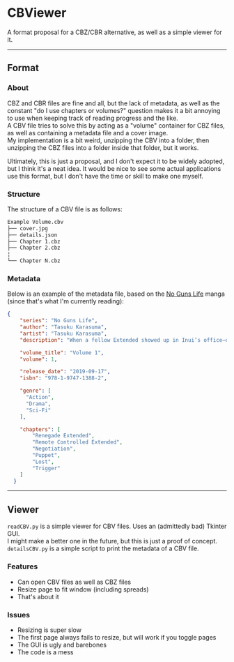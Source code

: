 # CBViewer

A format proposal for a CBZ/CBR alternative, as well as a simple viewer for it.

---

## Format

### About

CBZ and CBR files are fine and all, but the lack of metadata, as well as the constant "do I use chapters or volumes?" question makes it a bit annoying to use when keeping track of reading progress and the like.  
A CBV file tries to solve this by acting as a "volume" container for CBZ files, as well as containing a metadata file and a cover image.  
My implementation is a bit weird, unzipping the CBV into a folder, then unzipping the CBZ files into a folder inside that folder, but it works. 

Ultimately, this is just a proposal, and I don't expect it to be widely adopted, but I think it's a neat idea. It would be nice to see some actual applications use this format, but I don't have the time or skill to make one myself.

### Structure

The structure of a CBV file is as follows:

```txt
Example Volume.cbv
├── cover.jpg
├── details.json
├── Chapter 1.cbz
├── Chapter 2.cbz
¦
└── Chapter N.cbz
```

### Metadata

Below is an example of the metadata file, based on the [No Guns Life](https://www.viz.com/no-guns-life) manga (since that's what I'm currently reading):

```json
{
    "series": "No Guns Life",
    "author": "Tasuku Karasuma",
    "artist": "Tasuku Karasuma",
    "description": "When a fellow Extended showed up in Inui’s office—on the run from the Security Bureau with a kidnapped child in tow and asking for help—Inui almost throws the guy out. But Inui’s loyalty to a brother Extended makes him take the job. Keeping the child safe won’t be easy, since everyone wants him, from the mob to the megacorporation Berühren, which sends out a special agent who knows exactly how to deal with the Extended…\n\n(Source: Viz Media)",

    "volume_title": "Volume 1",
    "volume": 1,

    "release_date": "2019-09-17",
    "isbn": "978-1-9747-1388-2",

    "genre": [
      "Action",
      "Drama",
      "Sci-Fi"
    ],

    "chapters": [
        "Renegade Extended",
        "Remote Controlled Extended",
        "Negotiation",
        "Puppet",
        "Lost",
        "Trigger"
    ]
  }
```

---

## Viewer

`readCBV.py` is a simple viewer for CBV files. Uses an (admittedly bad) Tkinter GUI.  
I might make a better one in the future, but this is just a proof of concept.  
`detailsCBV.py` is a simple script to print the metadata of a CBV file.

### Features

- Can open CBV files as well as CBZ files
- Resize page to fit window (including spreads)
- That's about it

### Issues

- Resizing is super slow
- The first page always fails to resize, but will work if you toggle pages
- The GUI is ugly and barebones  
- The code is a mess
